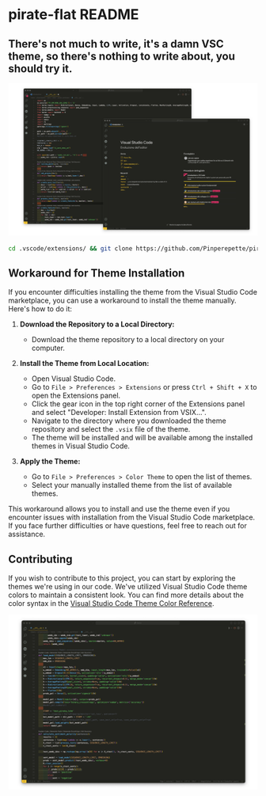 # pirate-flat README

## There's not much to write, it's a damn VSC theme, so there's nothing to write about, you should try it.

![Coccodio](anteprima.png)


```bash
cd .vscode/extensions/ && git clone https://github.com/Pinperepette/pirate-flat
```

## Workaround for Theme Installation

If you encounter difficulties installing the theme from the Visual Studio Code marketplace, you can use a workaround to install the theme manually. Here's how to do it:

1. **Download the Repository to a Local Directory:**
   - Download the theme repository to a local directory on your computer.

2. **Install the Theme from Local Location:**
   - Open Visual Studio Code.
   - Go to `File > Preferences > Extensions` or press `Ctrl + Shift + X` to open the Extensions panel.
   - Click the gear icon in the top right corner of the Extensions panel and select "Developer: Install Extension from VSIX...".
   - Navigate to the directory where you downloaded the theme repository and select the `.vsix` file of the theme.
   - The theme will be installed and will be available among the installed themes in Visual Studio Code.

3. **Apply the Theme:**
   - Go to `File > Preferences > Color Theme` to open the list of themes.
   - Select your manually installed theme from the list of available themes.

This workaround allows you to install and use the theme even if you encounter issues with installation from the Visual Studio Code marketplace. If you face further difficulties or have questions, feel free to reach out for assistance.


## Contributing

If you wish to contribute to this project, you can start by exploring the themes we're using in our code. We've utilized Visual Studio Code theme colors to maintain a consistent look. You can find more details about the color syntax in the [Visual Studio Code Theme Color Reference](https://code.visualstudio.com/api/references/theme-color).


![Coccodio](immagine.png)
